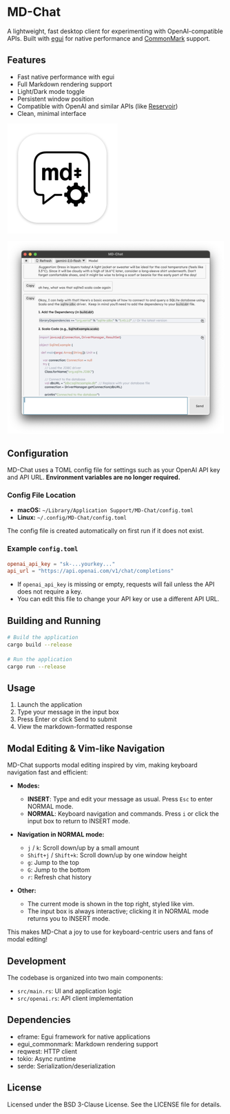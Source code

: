 # MD-Chat

A lightweight, fast desktop client for experimenting with OpenAI-compatible APIs. Built with [egui](https://github.com/emilk/egui) for native performance and [CommonMark](https://commonmark.org/) support.


## Features

- Fast native performance with egui
- Full Markdown rendering support
- Light/Dark mode toggle
- Persistent window position
- Compatible with OpenAI and similar APIs (like [Reservoir](https://github.com/Sector-F-Labs/reservoir))
- Clean, minimal interface

![Logo](assets/icon.iconset/icon_256x256.png)

![Screenshot](docs/screenshot.png)
## Configuration

MD-Chat uses a TOML config file for settings such as your OpenAI API key and API URL. **Environment variables are no longer required.**

### Config File Location
- **macOS:** `~/Library/Application Support/MD-Chat/config.toml`
- **Linux:** `~/.config/MD-Chat/config.toml`

The config file is created automatically on first run if it does not exist.

### Example `config.toml`
```toml
openai_api_key = "sk-...yourkey..."
api_url = "https://api.openai.com/v1/chat/completions"
```
- If `openai_api_key` is missing or empty, requests will fail unless the API does not require a key.
- You can edit this file to change your API key or use a different API URL.

## Building and Running

```bash
# Build the application
cargo build --release

# Run the application
cargo run --release
```

## Usage

1. Launch the application
2. Type your message in the input box
3. Press Enter or click Send to submit
4. View the markdown-formatted response

## Modal Editing & Vim-like Navigation

MD-Chat supports modal editing inspired by vim, making keyboard navigation fast and efficient:

- **Modes:**
  - **INSERT**: Type and edit your message as usual. Press `Esc` to enter NORMAL mode.
  - **NORMAL**: Keyboard navigation and commands. Press `i` or click the input box to return to INSERT mode.

- **Navigation in NORMAL mode:**
  - `j` / `k`: Scroll down/up by a small amount
  - `Shift+j` / `Shift+k`: Scroll down/up by one window height
  - `g`: Jump to the top
  - `G`: Jump to the bottom
  - `r`: Refresh chat history

- **Other:**
  - The current mode is shown in the top right, styled like vim.
  - The input box is always interactive; clicking it in NORMAL mode returns you to INSERT mode.

This makes MD-Chat a joy to use for keyboard-centric users and fans of modal editing!

## Development

The codebase is organized into two main components:

- `src/main.rs`: UI and application logic
- `src/openai.rs`: API client implementation

## Dependencies

- eframe: Egui framework for native applications
- egui_commonmark: Markdown rendering support
- reqwest: HTTP client
- tokio: Async runtime
- serde: Serialization/deserialization

## License

Licensed under the BSD 3-Clause License. See the LICENSE file for details.
